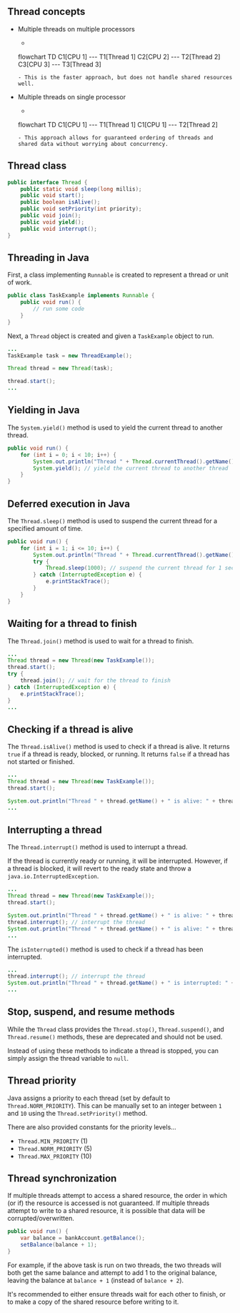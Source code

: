 
## Thread concepts

- Multiple threads on multiple processors
    - ```mermaid
    flowchart TD
        C1[CPU 1] --- T1[Thread 1]
        C2[CPU 2] --- T2[Thread 2]
        C3[CPU 3] --- T3[Thread 3]
    ```
    - This is the faster approach, but does not handle shared resources well.
- Multiple threads on single processor
    - ```mermaid
    flowchart TD
        C1[CPU 1] --- T1[Thread 1]
        C1[CPU 1] --- T2[Thread 2]
    ```
    - This approach allows for guaranteed ordering of threads and shared data without worrying about concurrency.

## Thread class

```java
public interface Thread {
    public static void sleep(long millis);
    public void start();
    public boolean isAlive();
    public void setPriority(int priority);
    public void join();
    public void yield();
    public void interrupt();
}
```

## Threading in Java

First, a class implementing `Runnable` is created to represent a thread or unit of work.

```java
public class TaskExample implements Runnable {
    public void run() {
        // run some code
    }
}
```

Next, a `Thread` object is created and given a `TaskExample` object to run.

```java
...
TaskExample task = new ThreadExample();

Thread thread = new Thread(task);

thread.start();
...
```

## Yielding in Java

The `System.yield()` method is used to yield the current thread to another thread.

```java
public void run() {
    for (int i = 0; i < 10; i++) {
        System.out.println("Thread " + Thread.currentThread().getName() + ": " + i);
        System.yield(); // yield the current thread to another thread
    }
}
```

## Deferred execution in Java

The `Thread.sleep()` method is used to suspend the current thread for a specified amount of time.

```java
public void run() {
    for (int i = 1; i <= 10; i++) {
        System.out.println("Thread " + Thread.currentThread().getName() + ": " + i);
        try {
            Thread.sleep(1000); // suspend the current thread for 1 second
        } catch (InterruptedException e) {
            e.printStackTrace();
        }
    }
}
```

## Waiting for a thread to finish

The `Thread.join()` method is used to wait for a thread to finish.

```java
...
Thread thread = new Thread(new TaskExample());
thread.start();
try {
    thread.join(); // wait for the thread to finish
} catch (InterruptedException e) {
    e.printStackTrace();
}
...
```

## Checking if a thread is alive

The `Thread.isAlive()` method is used to check if a thread is alive. It returns `true` if a thread is ready, blocked, or running. It returns `false` if a thread has not started or finished.

```java
...
Thread thread = new Thread(new TaskExample());
thread.start();

System.out.println("Thread " + thread.getName() + " is alive: " + thread.isAlive()); // Thread [Thread Name] is alive: true
...
```

## Interrupting a thread

The `Thread.interrupt()` method is used to interrupt a thread.

If the thread is currently ready or running, it will be interrupted. However, if a thread is blocked, it will revert to the ready state and throw a `java.io.InterruptedException`.

```java
...
Thread thread = new Thread(new TaskExample());
thread.start();

System.out.println("Thread " + thread.getName() + " is alive: " + thread.isAlive()); // Thread [Thread Name] is alive: true
thread.interrupt(); // interrupt the thread
System.out.println("Thread " + thread.getName() + " is alive: " + thread.isAlive()); // Thread [Thread Name] is alive: false
...
```

The `isInterrupted()` method is used to check if a thread has been interrupted.

```java
...
thread.interrupt(); // interrupt the thread
System.out.println("Thread " + thread.getName() + " is interrupted: " + thread.isInterrupted()); // Thread [Thread Name] is interrupted: true
...
```

## Stop, suspend, and resume methods

While the `Thread` class provides the `Thread.stop()`, `Thread.suspend()`, and `Thread.resume()` methods, these are deprecated and should not be used.

Instead of using these methods to indicate a thread is stopped, you can simply assign the thread variable to `null`.

## Thread priority

Java assigns a priority to each thread (set by default to `Thread.NORM_PRIORITY`). This can be manually set to an integer between `1` and `10` using the `Thread.setPriority()` method.

There are also provided constants for the priority levels...

- `Thread.MIN_PRIORITY` (1)
- `Thread.NORM_PRIORITY` (5)
- `Thread.MAX_PRIORITY` (10)

## Thread synchronization

If multiple threads attempt to access a shared resource, the order in which (or if) the resource is accessed is not guaranteed. If multiple threads attempt to write to a shared resource, it is possible that data will be corrupted/overwritten.

```java
public void run() {
    var balance = bankAccount.getBalance();
    setBalance(balance + 1);
}
```

For example, if the above task is run on two threads, the two threads will both get the same balance and attempt to add 1 to the original balance, leaving the balance at `balance + 1` (instead of `balance + 2`).

It's recommended to either ensure threads wait for each other to finish, or to make a copy of the shared resource before writing to it.